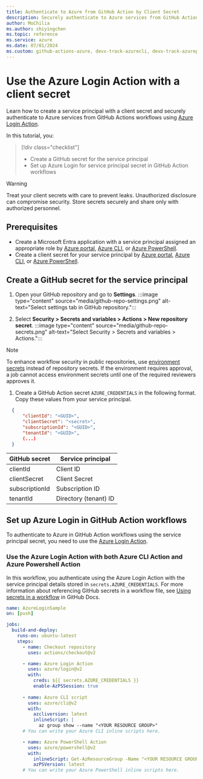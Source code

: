 ```yaml
--- 
title: Authenticate to Azure from GitHub Action by Client Secret
description: Securely authenticate to Azure services from GitHub Actions workflows using Azure Login Action with a client secret.
author: MoChilia 
ms.author: shiyingchen 
ms.topic: reference
ms.service: azure 
ms.date: 07/01/2024
ms.custom: github-actions-azure, devx-track-azurecli, devx-track-azurepowershell, linux-related-content
---
```


# Use the Azure Login Action with a client secret

Learn how to create a service principal with a client secret and securely authenticate to Azure services from GitHub Actions workflows using [Azure Login Action](https://github.com/marketplace/actions/azure-login). 

In this tutorial, you:

> [!div class="checklist"]
> * Create a GitHub secret for the service principal
> * Set up Azure Login for service principal secret in GitHub Action workflows

> [!WARNING]
> Treat your client secrets with care to prevent leaks. Unauthorized disclosure can compromise security. Store secrets securely and share only with authorized personnel.

## Prerequisites 

- Create a Microsoft Entra application with a service principal assigned an appropriate role by [Azure portal](/entra/identity-platform/howto-create-service-principal-portal), [Azure CLI](/cli/azure/azure-cli-sp-tutorial-1), or [Azure PowerShell](/powershell/azure/create-azure-service-principal-azureps#create-a-service-principal).
- Create a client secret for your service principal by [Azure portal](/entra/identity-platform/howto-create-service-principal-portal#option-3-create-a-new-client-secret), [Azure CLI](/cli/azure/azure-cli-sp-tutorial-2?branch=main#create-a-service-principal-containing-a-password), or [Azure PowerShell](/powershell/azure/create-azure-service-principal-azureps?#password-based-authentication).

## Create a GitHub secret for the service principal

1. Open your GitHub repository and go to **Settings**.
  :::image type="content" source="media/github-repo-settings.png" alt-text="Select settings tab in GitHub repository.":::

1. Select **Security > Secrets and variables > Actions > New repository secret**.
  :::image type="content" source="media/github-repo-secrets.png" alt-text="Select Security > Secrets and variables > Actions.":::

  > [!NOTE]
  > To enhance workflow security in public repositories, use [environment secrets](https://docs.github.com/en/actions/deployment/targeting-different-environments/using-environments-for-deployment#environment-secrets) instead of repository secrets. If the environment requires approval, a job cannot access environment secrets until one of the required reviewers approves it.

1. Create a GitHub Action secret `AZURE_CREDENTIALS` in the following format. Copy these values from your service principal.

  ```json
    {
        "clientId": "<GUID>",
        "clientSecret": "<secret>",
        "subscriptionId": "<GUID>",
        "tenantId": "<GUID>",
        (...)
    }
  ```

  |GitHub secret  |Service principal  |
  |---------|---------|
  |clientId |    Client ID    |
  |clientSecret    |    Client Secret   |
  |subscriptionId    |    Subscription ID     |
  |tenantId   |    Directory (tenant) ID  |

## Set up Azure Login in GitHub Action workflows

To authenticate to Azure in GitHub Action workflows using the service principal secret, you need to use the [Azure Login Action](https://github.com/Azure/login).

### Use the Azure Login Action with both Azure CLI Action and Azure Powershell Action

In this workflow, you authenticate using the Azure Login Action with the service principal details stored in `secrets.AZURE_CREDENTIALS`. For more information about referencing GitHub secrets in a workflow file, see [Using secrets in a workflow](https://docs.github.com/actions/security-guides/using-secrets-in-github-actions#using-secrets-in-a-workflow) in GitHub Docs.

```yaml
name: AzureLoginSample
on: [push]

jobs:
  build-and-deploy:
    runs-on: ubuntu-latest
    steps:
      - name: Checkout repository
        uses: actions/checkout@v2

      - name: Azure Login Action
        uses: azure/login@v2
        with:
          creds: ${{ secrets.AZURE_CREDENTIALS }}
          enable-AzPSSession: true
      
      - name: Azure CLI script
        uses: azure/cli@v2
        with:
          azcliversion: latest
          inlineScript: |
            az group show --name "<YOUR RESOURCE GROUP>"
      # You can write your Azure CLI inline scripts here.

      - name: Azure PowerShell Action
        uses: azure/powershell@v2
        with:
          inlineScript: Get-AzResourceGroup -Name "<YOUR RESOURCE GROUP>"
          azPSVersion: latest
      # You can write your Azure PowerShell inline scripts here.
```